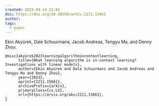 ```yaml
---
created: 2025-04-14 21:01
doi: https://doi.org/10.48550/arXiv.2211.15661
author: 
tags:
  - paper
---
```


Ekin Akyürek, Dale Schuurmans, Jacob Andreas, Tengyu Ma, and Denny Zhou.

```
@misc{akyürek2023learningalgorithmincontextlearning,
      title={What learning algorithm is in-context learning? Investigations with linear models}, 
      author={Ekin Akyürek and Dale Schuurmans and Jacob Andreas and Tengyu Ma and Denny Zhou},
      year={2023},
      eprint={2211.15661},
      archivePrefix={arXiv},
      primaryClass={cs.LG},
      url={https://arxiv.org/abs/2211.15661}, 
}
```